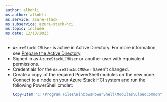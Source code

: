 ```yaml
---
author: alkohli
ms.author: alkohli
ms.service: azure-stack
ms.subservice: azure-stack-hci
ms.topic: include
ms.date: 12/13/2023
---
```



- `AzureStackLCMUser` is active in Active Directory. For more information, see [Prepare the Active Directory](../hci/deploy/deployment-tool-active-directory.md#active-directory-preparation-module).
- Signed in as `AzureStackLCMUser` or another user with equivalent permissions.
- Credentials for the `AzureStackLCMUser` haven't changed.
- Create a copy of the required PowerShell modules on the new node. Connect to a node on your Azure Stack HCI system and run the following PowerShell cmdlet:
    ```powershell
    Copy-Item "C:\Program Files\WindowsPowerShell\Modules\CloudCommon" "\\newserver\c$\\Program Files\WindowsPowerShell\Modules\CloudCommon" -recursive
    ```